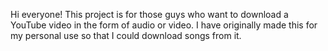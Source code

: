 Hi everyone! This project is for those guys who want to download a YouTube video in the form of audio or video. I have originally made this for my personal use so that I could download songs from it.
